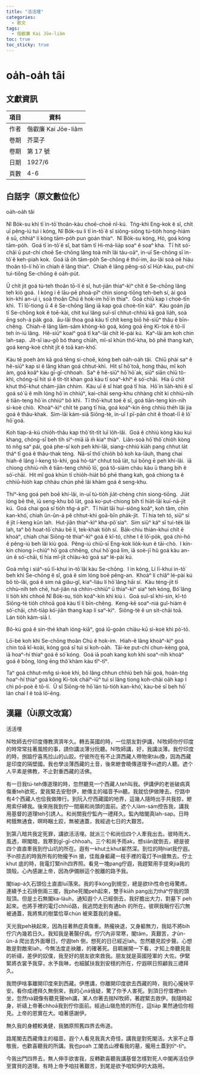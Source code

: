 ```yaml
---
title: "活活埋"
categories:
  - 散文
tags:
  - 偕叡廉 Kai Jōe-liâm
toc: true
toc_sticky: true
---
```


# oa̍h-oa̍h tâi

## 文獻資訊

| 項目 | 資料 |
|---|---|
| 作者 | 偕叡廉 Kai Jōe-liâm |
| 卷期 | 芥菜子 |
| 卷期 | 第 17 號 |
| 日期 | 1927/6 |
| 頁數 | 4-6 |

## 白話字（原文數位化）

oa̍h-oa̍h tâi

Nî Bo̍k-su khì tī ìn-tō͘ thoân-kàu choē-choē nî-kú.  Tńg-khì Eng-kok ê sî, chi̍t uī pêng-iú tuì i kóng, Nî Bo̍k-su lí tī ìn-tō͘ ê sî siông-siông tú-tio̍h hong-hiám ê sū, chhiáⁿ lí kóng tām-po̍h pun goán thiaⁿ.  Nî Bo̍k-su kóng, Hó, goá kóng tām-po̍h.  Goá tī ìn-tō͘ ê sî, bat tiàm tī Hi-má-lia̍p soaⁿ ê soaⁿ kha.  Tī hit só͘-chāi ū put-chí choē Se-chōng lâng toà mi̍h lâi táu-oāⁿ, in-uī Se-chōng sī ìn-tō͘ ê keh-piah kok.  Goá iā o̍h tām-po̍h Se-chōng ê thó͘-im, āu-lâi soà oē hiáu thoân tō-lí hō͘ in chiah ê lâng thiaⁿ.  Chiah ê lâng pêng-sò͘ sī Hu̍t-kàu, put-chí tuì-tiōng Se-chōng ê oa̍h-pu̍t.

Ū chi̍t ji̍t goá tú-teh thoân tō-lí ê sî, hut-jiân thiaⁿ-kìⁿ chi̍t ê Se-chōng lâng teh kiò goá.  I kóng i ê lāu-pē phoà-pīⁿ chin siong-tiōng teh-beh sí, ài goá kín-khì an-uì i, soà thoân Chú ê hok-im hō͘ in thiaⁿ.  Goá chiū kap i choè-tīn khì.  Tī lō͘-tiong ū 4 ê Se-chōng lâng iā kap goá choè-tīn kiâⁿ.  Kàu goán ji̍p tī Se-chōng kok ê toē-kài, chit kuí lâng suî-sî chhut-chhiú kā goá lia̍h, soà ēng soh-á pa̍k goá.  āu-lâi thoa goá kàu tī chi̍t keng biō hê-siūⁿ thâu ê bīn-chêng.  Chiah-ê lâng lām-sám khòng-kò goá, kóng goá ēng Ki-tok ê tō-lí teh ín-iú lâng.  Hê-siūⁿ koaiⁿ goá tī kaⁿ-lāi chi̍t lé-pài kú.  Kaⁿ-lāi àm koh chin lah-sap.  Ji̍t-sî iau-gō bô thang chia̍h, mî-sî khùn thô͘-kha, bô phē thang kah, goá keng-koè chhit ji̍t ê toā kan-khó͘.

Kàu tē poeh àm kā goá tēng sí-choē, kóng beh oa̍h-oa̍h tâi.  Chiū phài saⁿ ê hê-siūⁿ kap sì ê lâng khan goá chhut-khì.  Hit sî hō͘ toā, hong thàu, mî koh àm, goá koâⁿ kàu gī-gī-chhoah.  Saⁿ ê hê-siūⁿ hō͘ hō͘ ak, siūⁿ siān chiū tò-khì, chóng-sī hit sì ê ti̍t-ti̍t khan goá kàu tī soaⁿ-khiⁿ ê só͘-chāi.  Hia ū chi̍t khut thô͘-khut chám-jiân chhim.  Kàu uī ê sî hiat goá tī hia.  Hō͘ in lia̍h-khì ê sî goá só͘ ū ê mi̍h lóng hō͘ in chhiúⁿ, kai-chài seng-khu chhàng chi̍t ki chhiú-ni̍h ê tiān-teng hō͘ in chhiúⁿ bô khì.  Tī thô͘-khut toé ê sî, goá tiān-teng kín-ni̍h sì-koè chiò.  Khoàⁿ-kìⁿ chi̍t tè pang tī hia, goá koáⁿ-kín ēng chhiú the̍h lâi jia goá ê thâu-khak.  Sim-lāi kám-siā Siōng-tè, in-uī I pī-pān chit ê thoat-lī ê lō͘ hō͘ goá.

Koh tiap-á-kú chio̍h-thâu kap thô͘ ti̍t-ti̍t luī lo̍h-lâi.  Goá ê chhiú kòng kàu kui khang, chóng-sī beh ti̍h sìⁿ-miā iā m̄ kiaⁿ thiàⁿ.  Liân-soà hō͘ thô͘ chio̍h kòng tó nn̄g saⁿ pái, goá phe-sí koh peh khí-lâi, siang-chhiú kia̍h pang chhut la̍t tháⁿ tī goá ê thâu-thak téng.  Nā-sī thô͘ chio̍h bô koh ka-la̍uh, thang chai hiah-ê lâng í-keng tò-khì, goá hó-táⁿ chhut toā la̍t, tuì bōng ē peh khí-lâi.  iā chiong chhiú-ni̍h ê tiān-teng chhiō lō͘, goá tô-siám cháu kàu ū thang bih ê só͘-chāi.  Hit mî goá khùn tī chio̍h-hia̍t bô phē thang kah, goá chiong ta ê chhiū-hio̍h kap chháu chún phē lâi khàm goá ê seng-khu.

Thiⁿ-kng goá peh boē khí-lâi, in-uī tú-tio̍h jia̍t-chèng chin siong-tiōng.  Jia̍t lóng bē thè, iū seng-khu bô la̍t, goá ko͘-put-chiong bih tī hia̍t-lāi kuí-nā-ji̍t kú.  Goá chai goá sī tio̍h tn̂g-á pīⁿ.  Tī hia̍t lāi hui-siông koâⁿ, koh tâm, chin kan-khó͘, chiah ûn-ûn-á pê chhut-khì goā-bīn pha̍k-ji̍t.  Tī hia teh tó, siūⁿ sí ê ji̍t í-keng kūn lah.  Hut-jiân thiaⁿ-kìⁿ kha-pō͘ siaⁿ.  Sim siūⁿ káⁿ sī tuì-te̍k lâi lah, taⁿ bô hoat-tō͘ cháu bē lí, tek-khak tio̍h sí.  Ba̍k-chiu thián-khui chi̍t ē khoàⁿ, chiah chai Siōng-tè thiaⁿ-kìⁿ goá ê kî-tó, chhe I ê lô͘-po̍k, goá chì-hó ê pêng-iú beh lâi kiù goá.  Pêng-iú chiū-sī Eng-kok lio̍k-kun ê tāi-chò.  I kín-kín chiong i-chiûⁿ hō͘ goá chhēng, chuí hō͘ goá lim, iā soè-jī hû goá kàu an-ún ê só͘-chāi, tī hia mî-ji̍t chiàu-kò͘ goá saⁿ lé-pài kú.

Goá mn̄g i siáⁿ-sū lī-khui ìn-tō͘ lâi kàu Se-chōng.  I ìn kóng, Lí lī-khui ìn-tō͘ beh khì Se-chōng ê sî, goá ê sim lóng boē pêng-an.  Khoàⁿ lí chiâⁿ lé-pài kú bô tò-lâi, goá ê sim ná giâu-gî, kiaⁿ-liáu lí hō͘ lâng hāi sí.  Kàu téng-ji̍t tī chhù-ni̍h teh chē, hut-jiân ná chhin-chhiūⁿ ū thiaⁿ-kìⁿ siaⁿ teh kóng, Bó͘ lâng lí tio̍h khì chhoē Nî Bo̍k-su, tio̍h koáⁿ-kín khì kiù i.  Goá suî-sî khí-sin, kî-tó Siōng-tè tio̍h chhoā goá kàu tī lí bīn-chêng.  Keng-kē soaⁿ-niá guî-hiám ê só͘-chāi, chit-tia̍p kó͘-jiân thang kap lí saⁿ-kìⁿ.  Siōng-tè ê un si̍t-chāi toā.  Lán tio̍h kám-siā I.

Bô-kú goá ê sin-thé khah ióng-kiāⁿ, goá iû-goân chiàu-kū sì-koè khì pò͘-tō.

Lō͘-bé koh khì Se-chōng thoân Chú ê hok-im.  Hiah-ê lâng khoàⁿ-kìⁿ goá chin toā kî-koài, kóng goá sī tuì sí koh-oa̍h.  Tāi-ke put-chí chun-kèng goá, iā hoaⁿ-hí thiaⁿ goá ê só͘ kóng.  Goá iā poah kang koh khì soaⁿ-ni̍h khoàⁿ goá ê bōng, lóng ēng thô͘ khàm kàu tīⁿ-tīⁿ.

Taⁿ goá chhut-mn̂g sì-koè khì, bô lâng chhun chhiú beh hāi goá, hoán-tńg hoaⁿ-hí thiaⁿ goá kóng Ki-tok cháiⁿ-iūⁿ tuì sí lâng tiong koh-chài oa̍h kap I chì pó-poè ê tō-lí.  Ū sî Siōng-tè hō͘ lán tú-tio̍h kan-khó͘, kàu-bé sī beh hō͘ lán chai I ê toā lō͘-ēng.

## 漢羅（Ùi原文改寫）

活活埋

Nî牧師去佇印度傳教濟濟年久。轉去英國的時，一位朋友對伊講，Nî牧師你佇印度的時常常拄著風險的事，請你講淡薄分阮聽。Nî牧師講，好，我講淡薄。我佇印度的時，捌踮佇喜馬拉山的山跤。佇彼所在有不止濟西藏人帶物來táu換，因為西藏是印度的隔壁國。我也學淡薄西藏的土音，後來紲會曉傳道理予in遮的人聽。遮个人平素是佛教，不止對重西藏的活佛。

有一日我tú-teh傳道理的時，忽然聽見一个西藏人teh叫我。伊講伊的老爸破病真傷重teh欲死，愛我緊去安慰伊，紲傳主的福音予in聽。我就佮伊做陣去。佇路中有4个西藏人也佮我做陣行。到阮入佇西藏國的地界，這幾人隨時出手共我掠，紲用索仔縛我。後來拖我到佇一間廟和尚頭的面前。遮个人lām-sám控告我，講我用基督的道理teh引誘人。和尚關我佇監內一禮拜久。監內暗閣真lah-sap。日時枵餓無通食，暝時睏土跤，無被通蓋，我經過七日的大艱苦。

到第八暗共我定死罪，講欲活活埋。就派三个和尚佮四个人牽我出去。彼時雨大、風透，暝閣暗，我寒到gī-gī-chhoah。三个和尚予雨ak，想siān就倒去，總是彼四个直直牽我到佇山坑的所在。遐有一khut土khut嶄然深。到位的時hiat我佇遐。予in掠去的時我所有的物攏予in 搶，佳哉身軀藏一枝手裡的電灯予in搶無去。佇土khut 底的時，我電灯緊ni̍h四界照。看見一塊pang佇遐，我趕緊用手提來jia我的頭殼。心內感謝上帝，因為伊備辦這个脫離的路予我。

閣tiap-á久石頭佮土直直luī落來。我的手kòng到規空，總是欲ti̍h性命也毋驚疼。連續予土石摃倒兩三擺，我phe死閣peh起來，雙手kia̍h pang出力tháⁿ佇我的頭殼頂。但是土石無閣ka-la̍uh，通知遐个人已經倒去，我好膽出大力，對墓下 peh起來。也將手裡的電灯chhiō路，我逃閃走到有通bih 的所在。彼暝我睏佇石穴無被通蓋，我將焦的樹葉佮草chún 被來蓋我的身軀。

天光我peh袂起來，因為拄著熱症真傷重。熱攏袂退，又身軀無力，我姑不將bih佇穴內幾若日久。我知我是著腸仔病。佇穴內非常寒，閣tâm，真艱苦，才ûn-ûn-á 爬出去外面曝日。佇遐teh 倒，想死的日已經近lah。忽然聽見跤步聲。心想敢是對敵來lah，今無法度走袂離，的確著死。目睭展開一下看，才知上帝聽見我的祈禱，差伊的奴僕，我至好的朋友欲來救我。朋友就是英國陸軍的 大佐。伊緊緊將衣裳予我穿，水予我啉，也細膩扶我到安穩的所在，佇遐暝日照顧我三禮拜久。

我問伊啥事離開印度來到西藏。伊應講，你離開印度欲去西藏的時，我的心攏袂平安。看你成禮拜久無倒來，我的心ná僥疑，驚了你予人害死。到頂日佇厝裡teh坐，忽然ná親像有聽見聲teh講，某人你著去揣Nî牧師，著趕緊去救伊。我隨時起身，祈禱上帝著chhoā我到佇你面前。經過山嶺危險的所在，這tia̍p 果然通佮你相見。上帝的恩實在大。咱著感謝伊。

無久我的身體較勇健，我猶原照舊四界去佈道。

路尾閣去西藏傳主的福音。遐个人看見我真大奇怪，講我是對死閣活。大家不止尊敬我，也歡喜聽我的所講。我也poah 工閣去山裡看我的墓，攏用土蓋到tīⁿ-tīⁿ。

今我出門四界去，無人伸手欲害我，反轉歡喜聽我講基督怎樣對死人中閣再活佮伊至寶貝的道理。有時上帝予咱拄著艱苦，到尾是欲予咱知伊的大路用。
